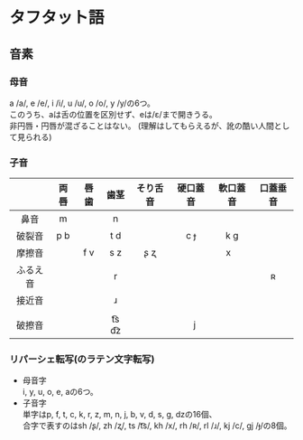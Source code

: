 # タフタット語
## 音素
### 母音
a /a/, e /e/, i /i/, u /u/, o /o/, y /y/の6つ。  
このうち、aは舌の位置を区別せず、eは/ɛ/まで開きうる。  
非円唇・円唇が混ざることはない。
(理解はしてもらえるが、訛の酷い人間として見られる)

### 子音

|| 両唇 | 唇歯 | 歯茎 | そり舌音 | 硬口蓋音 | 軟口蓋音 | 口蓋垂音 |
|:---:|:---:|:---:|:---:|:---:|:---:|:---:|:---:|
| 鼻音 | m || n |||||
| 破裂音 | p b || t d || c ɟ | k g ||
| 摩擦音 || f v | s z | ʂ ʐ || x&nbsp;&nbsp;&nbsp; ||
| ふるえ音 ||| r |||| ʀ |
| 接近音 ||| ɹ |||||
|||||||||
| 破擦音 ||| t͡s d͡z || &nbsp;&nbsp;&nbsp;j |||

### リパーシェ転写(のラテン文字転写)
- 母音字  
i, y, u, o, e, aの6つ。  
- 子音字  
単字はp, f, t, c, k, r, z, m, n, j, b, v, d, s, g, dzの16個、  
合字で表すのはsh /ʂ/, zh /ʐ/, ts /t͡s/, kh /x/, rh /ʀ/, rl /ɹ/, kj /c/, gj /ɟ/の8個。  
